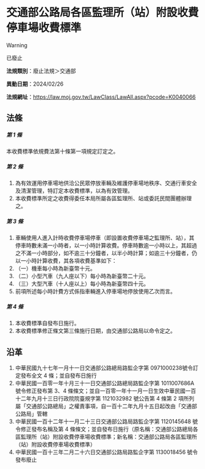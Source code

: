 # 交通部公路局各區監理所（站）附設收費停車場收費標準
> [!WARNING]
> 已廢止

**法規類別**：廢止法規＞交通部

**異動日期**：2024/02/26  

**法規網址**：https://law.moj.gov.tw/LawClass/LawAll.aspx?pcode=K0040066



## 法條
##### 第 1 條
本收費標準依規費法第十條第一項規定訂定之。

##### 第 2 條
1. 為有效運用停車場地供洽公民眾停放車輛及維護停車場地秩序、交通行車安全及清潔管理，特訂定本收費標準，以為有效管理。
1. 本收費標準所定之收費得委任本局所屬各區監理所、站或委託民間團體辦理之。

##### 第 3 條
1. 車輛使用人進入計時收費停車場停車（即設置收費停車場之監理所、站），其停車時數未滿一小時者，以一小時計算收費。停車時數逾一小時以上，其超過之不滿一小時部分，如不逾三十分鐘者，以半小時計算；如逾三十分鐘者，仍以一小時計算收費，其各項收費基準如下：
1. （一）機車每小時為新臺幣十元。
1. （二）小型汽車（九人座以下）每小時為新臺幣二十元。
1. （三）大型汽車（十人座以上）每小時為新臺幣四十元。
1. 前項所述每小時計費方式係指車輛進入停車場地停放使用乙次而言。

##### 第 4 條
1. 本收費標準自發布日施行。
1. 本收費標準修正條文第三條施行日期，由交通部公路局以命令定之。

## 沿革
1. 中華民國九十七年一月十一日交通部公路總局路監企字第 0971000238號令訂定發布全文 4  條；並自發布日施行  
1. 中華民國一百零一年十月三十一日交通部公路總局路監企字第 1011007686A  號令修正發布第 3、4 條條文；並自一百零一年十一月一日生效中華民國一百十二年九月十三日行政院院臺規字第 1121032982 號公告第 4  條第 2  項所列屬「交通部公路總局」之權責事項，自一百十二年九月十五日起改由「交通部公路局」管轄
1. 中華民國一百十二年十一月二十三日交通部公路局路監企字第 1120145648 號令修正發布名稱及第 4  條條文；並自發布日施行（原名稱：交通部公路總局各區監理所（站）附設收費停車場收費標準；新名稱：交通部公路局各區監理所（站）附設收費停車場收費標準）
1. 中華民國一百十三年二月二十六日交通部公路局路監企字第 1130018456 號令發布廢止
